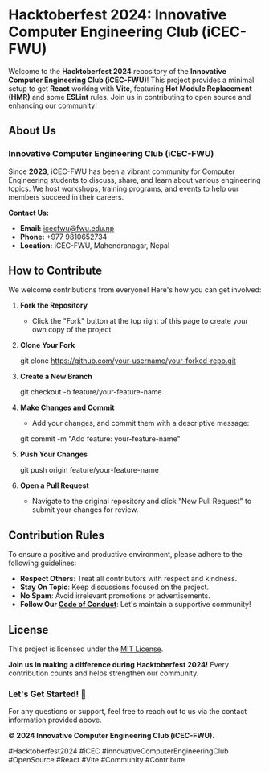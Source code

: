 # Hacktoberfest 2024: Innovative Computer Engineering Club (iCEC-FWU)

Welcome to the **Hacktoberfest 2024** repository of the **Innovative Computer Engineering Club (iCEC-FWU)**! This project provides a minimal setup to get **React** working with **Vite**, featuring **Hot Module Replacement (HMR)** and some **ESLint** rules. Join us in contributing to open source and enhancing our community!



## About Us

### Innovative Computer Engineering Club (iCEC-FWU)
Since **2023**, iCEC-FWU has been a vibrant community for Computer Engineering students to discuss, share, and learn about various engineering topics. We host workshops, training programs, and events to help our members succeed in their careers.

**Contact Us:**
- **Email:** [icecfwu@fwu.edu.np](mailto:icecfwu@fwu.edu.np)
- **Phone:** +977 9810652734
- **Location:** iCEC-FWU, Mahendranagar, Nepal



## How to Contribute

We welcome contributions from everyone! Here's how you can get involved:

1. **Fork the Repository**
   - Click the "Fork" button at the top right of this page to create your own copy of the project.

2. **Clone Your Fork**
   
   git clone https://github.com/your-username/your-forked-repo.git
   

3. **Create a New Branch**
   
   git checkout -b feature/your-feature-name
   

4. **Make Changes and Commit**
   - Add your changes, and commit them with a descriptive message:
   
   git commit -m "Add feature: your-feature-name"
   

5. **Push Your Changes**
   
   git push origin feature/your-feature-name
   

6. **Open a Pull Request**
   - Navigate to the original repository and click "New Pull Request" to submit your changes for review.



## Contribution Rules

To ensure a positive and productive environment, please adhere to the following guidelines:

- **Respect Others**: Treat all contributors with respect and kindness.
- **Stay On Topic**: Keep discussions focused on the project.
- **No Spam**: Avoid irrelevant promotions or advertisements.
- **Follow Our [Code of Conduct](#)**: Let's maintain a supportive community!



## License

This project is licensed under the [MIT License](LICENSE).



**Join us in making a difference during Hacktoberfest 2024!** Every contribution counts and helps strengthen our community.

### Let's Get Started! 🎉

For any questions or support, feel free to reach out to us via the contact information provided above.



**© 2024 Innovative Computer Engineering Club (iCEC-FWU).**

#Hacktoberfest2024 #iCEC #InnovativeComputerEngineeringClub #OpenSource #React #Vite #Community #Contribute
